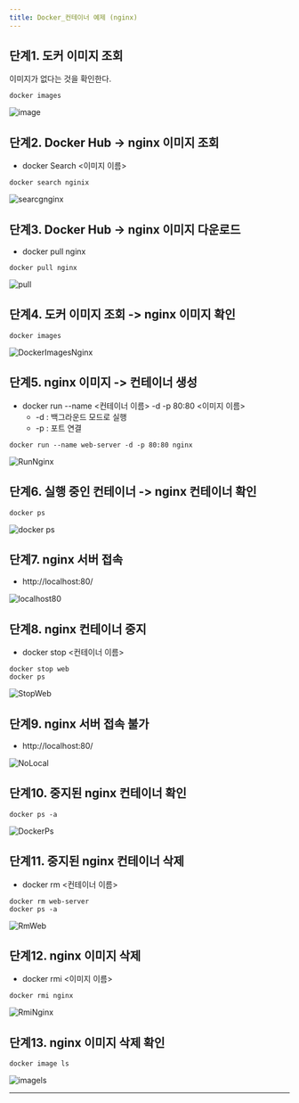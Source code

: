 ```yaml
---
title: Docker_컨테이너 예제 (nginx)
---
```

## 단계1. 도커 이미지 조회

이미지가 없다는 것을 확인한다.

```
docker images
```

![image](https://github.com/yyeongha/yyeongha.github.io/blob/main/assets/img/favicons/2024-4-16-docker/DockerImagesEmpty.png?raw=true)


## 단계2. Docker Hub -> nginx 이미지 조회
* docker Search <이미지 이름>

```
docker search nginix
```

![searcgnginx](https://github.com/yyeongha/yyeongha.github.io/blob/main/assets/img/favicons/2024-4-16-docker/SearchNginx.png?raw=true)


## 단계3. Docker Hub -> nginx 이미지 다운로드
* docker pull nginx

```
docker pull nginx
```

![pull](https://github.com/yyeongha/yyeongha.github.io/blob/main/assets/img/favicons/2024-4-16-docker/PullNginx.png?raw=true)


## 단계4. 도커 이미지 조회 -> nginx 이미지 확인

```
docker images
```

![DockerImagesNginx](https://github.com/yyeongha/yyeongha.github.io/blob/main/assets/img/favicons/2024-4-16-docker/DockerImagesNginx.png?raw=true)


## 단계5. nginx 이미지 -> 컨테이너 생성
* docker run --name <컨테이너 이름> -d -p 80:80 <이미지 이름>
  * -d : 백그라운드 모드로 실행
  * -p : 포트 연결

```
docker run --name web-server -d -p 80:80 nginx
```

![RunNginx](https://github.com/yyeongha/yyeongha.github.io/blob/main/assets/img/favicons/2024-4-16-docker/RunNginx.png?raw=true)


## 단계6. 실행 중인 컨테이너 -> nginx 컨테이너 확인

```
docker ps
```

![docker ps](https://github.com/good593/course_dev_basic/raw/main/docker/samples/1.%20%EC%BB%A8%ED%85%8C%EC%9D%B4%EB%84%88%20%EC%98%88%EC%A0%9C/img/image-7.png)

## 단계7. nginx 서버 접속
* http://localhost:80/

![localhost80](https://github.com/yyeongha/yyeongha.github.io/blob/main/assets/img/favicons/2024-4-16-docker/localhost80.png?raw=true)

## 단계8. nginx 컨테이너 중지
* docker stop <컨테이너 이름>

```
docker stop web
docker ps
```

![StopWeb](https://github.com/yyeongha/yyeongha.github.io/blob/main/assets/img/favicons/2024-4-16-docker/StopWeb.png?raw=true)


## 단계9. nginx 서버 접속 불가
* http://localhost:80/

![NoLocal](https://github.com/yyeongha/yyeongha.github.io/blob/main/assets/img/favicons/2024-4-16-docker/NoLocal.png?raw=true)


## 단계10. 중지된 nginx 컨테이너 확인
```
docker ps -a
```

![DockerPs](https://github.com/yyeongha/yyeongha.github.io/blob/main/assets/img/favicons/2024-4-16-docker/DockerPs-a.png?raw=true)


## 단계11. 중지된 nginx 컨테이너 삭제
* docker rm <컨테이너 이름>

```
docker rm web-server
docker ps -a
```

![RmWeb](https://github.com/yyeongha/yyeongha.github.io/blob/main/assets/img/favicons/2024-4-16-docker/RmWeb.png?raw=true)

## 단계12. nginx 이미지 삭제
* docker rmi <이미지 이름>

```
docker rmi nginx
```

![RmiNginx](https://github.com/yyeongha/yyeongha.github.io/blob/main/assets/img/favicons/2024-4-16-docker/RmiNginx.png?raw=true)

## 단계13. nginx 이미지 삭제 확인
```
docker image ls
```

![imagels](https://github.com/good593/course_dev_basic/raw/main/docker/samples/1.%20%EC%BB%A8%ED%85%8C%EC%9D%B4%EB%84%88%20%EC%98%88%EC%A0%9C/img/image-13.png)








---